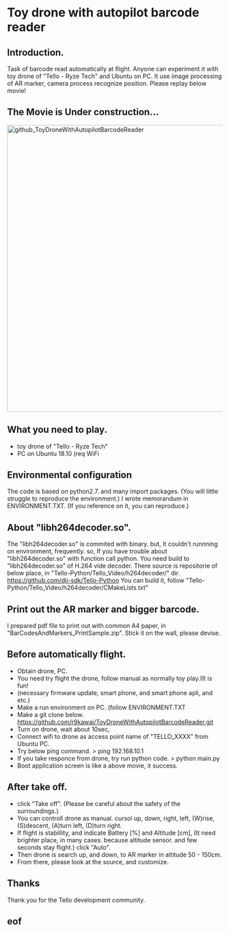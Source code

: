 # Toy drone with autopilot barcode reader
## Introduction.
Task of barcode read automatically at flight. Anyone can experiment it with toy drone of "Tello - Ryze Tech" and Ubuntu on PC.
It use image processing of AR marker, camera process recognize position. Please replay below movie!

## The Movie is Under construction...

<img width="670" alt="github_ToyDroneWithAutopilotBarcodeReader" src="https://user-images.githubusercontent.com/47957215/56717350-697bc900-6777-11e9-8662-0a040f9596e9.png">

## What you need to play.
- toy drone of "Tello - Ryze Tech"
- PC on Ubuntu 18.10 (req WiFi

## Environmental configuration
The code is based on python2.7. and many import packages.
(You will little struggle to reproduce the environment.)
I wrote memorandum in ENVIRONMENT.TXT.
(If you reference on it, you can reproduce.)

## About "libh264decoder.so".
The "libh264decoder.so" is commited with binary.
but, It couldn't runnning on environment, frequently.
so, If you have trouble about "libh264decoder.so" with function call python.
You need build to "libh264decoder.so" of H.264 vide decoder.
There source is repositorie of below place, in "Tello-Python/Tello_Video/h264decoder/" dir.
https://github.com/dji-sdk/Tello-Python
You can build it, follow "Tello-Python/Tello_Video/h264decoder/CMakeLists.txt"

## Print out the AR marker and bigger barcode.
I prepared pdf file to print out with common A4 paper,
in "BarCodesAndMarkers_PrintSample.zip".
Stick it on the wall, please devise.

## Before automatically flight.
- Obtain drone, PC.
- You need try flight the drone, follow manual as normally toy play.(It is fun!
- (necessary firmware update, smart phone, and smart phone apli, and etc.)
- Make a run environment on PC. (follow ENVIRONMENT.TXT
- Make a git clone below.
https://github.com/r9kawai/ToyDroneWithAutopilotBarcodeReader.git
- Turn on drone, wait about 10sec,
- Connect wifi to drone as access point name of "TELLO_XXXX" from Ubuntu PC.
- Try below ping command. > ping 192.168.10.1
- If you take responce from drone, try run python code. > python main.py
- Boot application screen is like a above movie, it success.

## After take off.
- click "Take off".
(Please be careful about the safety of the surroundings.)
- You can controll drone as manual. cursol up, down, right, left,
(W)rise, (S)descent, (A)turn left, (D)turn right.
- If flight is stabillity, and indicate Battery [%] and Altitude [cm],
(It need brighter place, in many cases. because altitude sensor. and few seconds stay flight.)
click "Auto".
- Then drone is search up, and down, to AR marker in altitude 50 - 150cm.
- From there, please look at the source, and customize.

## Thanks
Thank you for the Tello development community.

## eof
